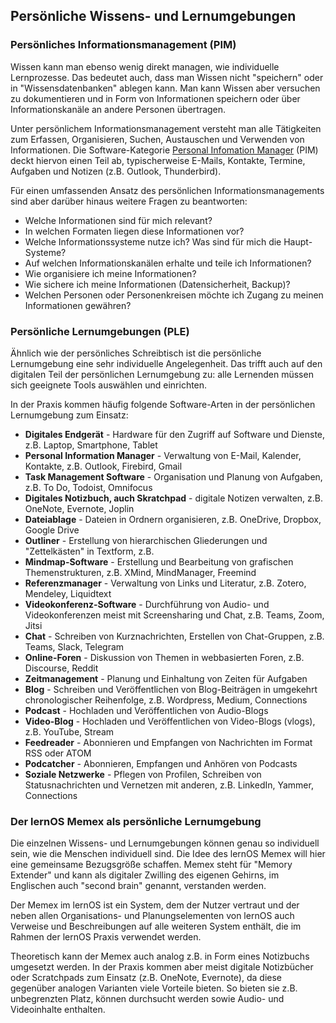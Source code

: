## Persönliche Wissens- und Lernumgebungen

### Persönliches Informationsmanagement (PIM)

Wissen kann man ebenso wenig direkt managen, wie individuelle Lernprozesse. Das bedeutet auch, dass man Wissen nicht "speichern" oder in "Wissensdatenbanken" ablegen kann. Man kann Wissen aber versuchen zu dokumentieren und in Form von Informationen speichern oder über Informationskanäle an andere Personen übertragen.

Unter persönlichem Informationsmanagement versteht man alle Tätigkeiten zum Erfassen, Organisieren, Suchen, Austauschen und Verwenden von Informationen. Die Software-Kategorie [Personal Infomation Manager](https://de.wikipedia.org/wiki/Personal_Information_Manager) (PIM) deckt hiervon einen Teil ab, typischerweise E-Mails, Kontakte, Termine, Aufgaben und Notizen (z.B. Outlook, Thunderbird).

Für einen umfassenden Ansatz des persönlichen Informationsmanagements sind aber darüber hinaus weitere Fragen zu beantworten:

* Welche Informationen sind für mich relevant?
* In welchen Formaten liegen diese Informationen vor?
* Welche Informationssysteme nutze ich? Was sind für mich die Haupt-Systeme?
* Auf welchen Informationskanälen erhalte und teile ich Informationen?
* Wie organisiere ich meine Informationen?
* Wie sichere ich meine Informationen (Datensicherheit, Backup)?
* Welchen Personen oder Personenkreisen möchte ich Zugang zu meinen Informationen gewähren?

### Persönliche Lernumgebungen (PLE)

Ähnlich wie der persönliches Schreibtisch ist die persönliche Lernumgebung eine sehr individuelle Angelegenheit. Das trifft auch auf den digitalen Teil der persönlichen Lernumgebung zu: alle Lernenden müssen sich geeignete Tools auswählen und einrichten.

In der Praxis kommen häufig folgende Software-Arten in der persönlichen Lernumgebung zum Einsatz:

* **Digitales Endgerät** - Hardware für den Zugriff auf Software und Dienste, z.B. Laptop, Smartphone, Tablet
* **Personal Information Manager** - Verwaltung von E-Mail, Kalender, Kontakte, z.B. Outlook, Firebird, Gmail
* **Task Management Software** - Organisation und Planung von Aufgaben, z.B. To Do, Todoist, Omnifocus
* **Digitales Notizbuch, auch Skratchpad** - digitale Notizen verwalten, z.B. OneNote, Evernote, Joplin
* **Dateiablage** - Dateien in Ordnern organisieren, z.B. OneDrive, Dropbox, Google Drive
* **Outliner** - Erstellung von hierarchischen Gliederungen und "Zettelkästen" in Textform, z.B.
* **Mindmap-Software** - Erstellung und Bearbeitung von grafischen Themenstrukturen, z.B. XMind, MindManager, Freemind
* **Referenzmanager** - Verwaltung von Links und Literatur, z.B. Zotero, Mendeley, Liquidtext
* **Videokonferenz-Software** - Durchführung von Audio- und Videokonferenzen meist mit Screensharing und Chat, z.B. Teams, Zoom, Jitsi
* **Chat** - Schreiben von Kurznachrichten, Erstellen von Chat-Gruppen, z.B. Teams, Slack, Telegram
* **Online-Foren** - Diskussion von Themen in webbasierten Foren, z.B. Discourse, Reddit
* **Zeitmanagement** - Planung und Einhaltung von Zeiten für Aufgaben
* **Blog** - Schreiben und Veröffentlichen von Blog-Beiträgen in umgekehrt chronologischer Reihenfolge, z.B. Wordpress, Medium, Connections
* **Podcast** - Hochladen und Veröffentlichen von Audio-Blogs
* **Video-Blog** - Hochladen und Veröffentlichen von Video-Blogs (vlogs), z.B. YouTube, Stream
* **Feedreader** - Abonnieren und Empfangen von Nachrichten im Format RSS oder ATOM
* **Podcatcher** - Abonnieren, Empfangen und Anhören von Podcasts
* **Soziale Netzwerke** - Pflegen von Profilen, Schreiben von Statusnachrichten und Vernetzen mit anderen, z.B. LinkedIn, Yammer, Connections

### Der lernOS Memex als persönliche Lernumgebung

Die einzelnen Wissens- und Lernumgebungen können genau so individuell sein, wie die Menschen individuell sind. Die Idee des lernOS Memex will hier eine gemeinsame Bezugsgröße schaffen. Memex steht für "Memory Extender" und kann als digitaler Zwilling des eigenen Gehirns, im Englischen auch "second brain" genannt, verstanden werden.

Der Memex im lernOS ist ein System, dem der Nutzer vertraut und der neben allen Organisations- und Planungselementen von lernOS auch Verweise und Beschreibungen auf alle weiteren System enthält, die im Rahmen der lernOS Praxis verwendet werden.

Theoretisch kann der Memex auch analog z.B. in Form eines Notizbuchs umgesetzt werden. In der Praxis kommen aber meist digitale Notizbücher oder Scratchpads zum Einsatz (z.B. OneNote, Evernote), da diese gegenüber analogen Varianten viele Vorteile bieten. So bieten sie z.B. unbegrenzten Platz, können durchsucht werden sowie Audio- und Videoinhalte enthalten.

